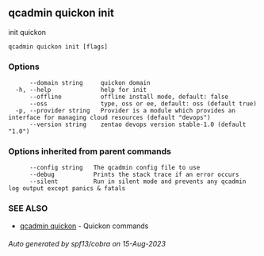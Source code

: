 ## qcadmin quickon init

init quickon

```
qcadmin quickon init [flags]
```

### Options

```
      --domain string     quickon domain
  -h, --help              help for init
      --offline           offline install mode, default: false
      --oss               type, oss or ee, default: oss (default true)
  -p, --provider string   Provider is a module which provides an interface for managing cloud resources (default "devops")
      --version string    zentao devops version stable-1.0 (default "1.0")
```

### Options inherited from parent commands

```
      --config string   The qcadmin config file to use
      --debug           Prints the stack trace if an error occurs
      --silent          Run in silent mode and prevents any qcadmin log output except panics & fatals
```

### SEE ALSO

* [qcadmin quickon](qcadmin_quickon.md)	 - Quickon commands

###### Auto generated by spf13/cobra on 15-Aug-2023
